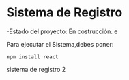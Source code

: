 <h1>Sistema de Registro</h1>

-Estado del proyecto: En costrucción. e

Para ejecutar el Sistema,debes poner:

```npm install react```

sistema de registro 2
